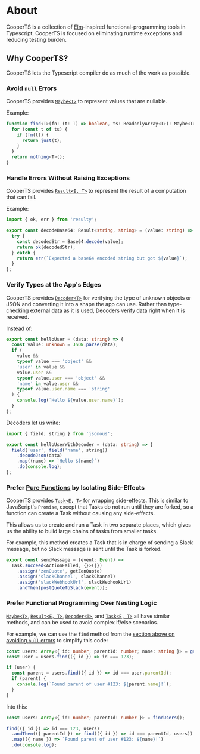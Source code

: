 # About

CooperTS is a collection of [Elm]-inspired functional-programming tools in Typescript. CooperTS is
focused on eliminating runtime exceptions and reducing testing burden.

## Why CooperTS?

CooperTS lets the Typescript compiler do as much of the work as possible.

### Avoid `null` Errors

CooperTS provides [`Maybe<T>`] to represent values that are nullable.

Example:

```ts
function find<T>(fn: (t: T) => boolean, ts: ReadonlyArray<T>): Maybe<T> {
  for (const t of ts) {
    if (fn(t)) {
      return just(t);
    }
  }
  return nothing<T>();
}
```

### Handle Errors Without Raising Exceptions

CooperTS provides [`Result<E, T>`] to represent the result of a computation that can fail.

Example:

```ts
import { ok, err } from 'resulty';

export const decodeBase64: Result<string, string> = (value: string) => {
  try {
    const decodedStr = Base64.decode(value);
    return ok(decodedStr);
  } catch {
    return err(`Expected a base64 encoded string but got ${value}`);
  }
};
```

### Verify Types at the App's Edges

CooperTS provides [`Decoder<T>`] for verifying the type of unknown objects or JSON and converting it
into a shape the app can use. Rather than type-checking external data as it is used, Decoders verify
data right when it is received.

Instead of:

```ts
export const helloUser = (data: string) => {
  const value: unknown = JSON.parse(data);
  if (
    value &&
    typeof value === 'object' &&
    'user' in value &&
    value.user &&
    typeof value.user === 'object' &&
    'name' in value.user &&
    typeof value.user.name === 'string'
  ) {
    console.log(`Hello ${value.user.name}`);
  }
};
```

Decoders let us write:

```ts
import { field, string } from 'jsonous';

export const helloUserWithDecoder = (data: string) => {
  field('user', field('name', string))
    .decodeJson(data)
    .map((name) => `Hello ${name}`)
    .do(console.log);
};
```

### Prefer [Pure Functions] by Isolating Side-Effects

CooperTS provides [`Task<E, T>`] for wrapping side-effects. This is similar to JavaScript's
`Promise`, except that Tasks do not run until they are forked, so a function can create a Task
without causing any side-effects.

This allows us to create and run a Task in two separate places, which gives us the ability to build
large chains of tasks from smaller tasks.

For example, this method creates a Task that is in charge of sending a Slack message, but no Slack
message is sent until the Task is forked.

```ts
export const sendMessage = (event: Event) =>
  Task.succeed<ActionFailed, {}>({})
    .assign('zenQuote', getZenQuote)
    .assign('slackChannel', slackChannel)
    .assign('slackWebhookUrl', slackWebhookUrl)
    .andThen(postQuoteToSlack(event));
```

### Prefer Functional Programming Over Nesting Logic

[`Maybe<T>`], [`Result<E, T>`], [`Decoder<T>`], and [`Task<E, T>`] all have similar methods, and can
be used to avoid complex if/else scenarios.

For example, we can use the `find` method from the [section above on avoiding `null` errors] to
simplify this code:

```ts
const users: Array<{ id: number; parentId: number; name: string }> = getUsers();
const user = users.find(({ id }) => id === 123);

if (user) {
  const parent = users.find(({ id }) => id === user.parentId);
  if (parent) {
    console.log(`Found parent of user #123: ${parent.name}!`);
  }
}
```

Into this:

```ts
const users: Array<{ id: number; parentId: number }> = findUsers();

find(({ id }) => id === 123, users)
  .andThen(({ parentId }) => find(({ id }) => id === parentId, users))
  .map(({ name }) => `Found parent of user #123: ${name}!`)
  .do(console.log);
```

[Elm]: https://elm-lang.org/
[`Maybe<T>`]: /packages/maybeasy
[`Result<E, T>`]: /packages/resulty
[Pure Functions]: https://en.wikipedia.org/wiki/Pure_function
[`Task<E, T>`]: /packages/taskarian
[`Decoder<T>`]: /packages/jsonous
[section above on avoiding `null` errors]: #avoid-null-errors
